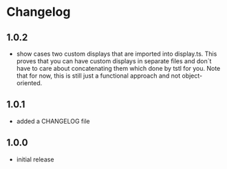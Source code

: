 # Changelog

## 1.0.2
- show cases two custom displays that are imported into display.ts. This proves that you can have custom displays in separate files and don´t have to care about concatenating them which done by tstl for you. Note that for now, this is still just a functional approach and not object-oriented.
## 1.0.1
- added a CHANGELOG file

## 1.0.0
- initial release